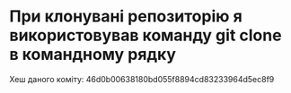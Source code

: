 # При клонувані репозиторію я використовував команду git clone в командному рядку
Хеш даного коміту: 46d0b00638180bd055f8894cd83233964d5ec8f9
